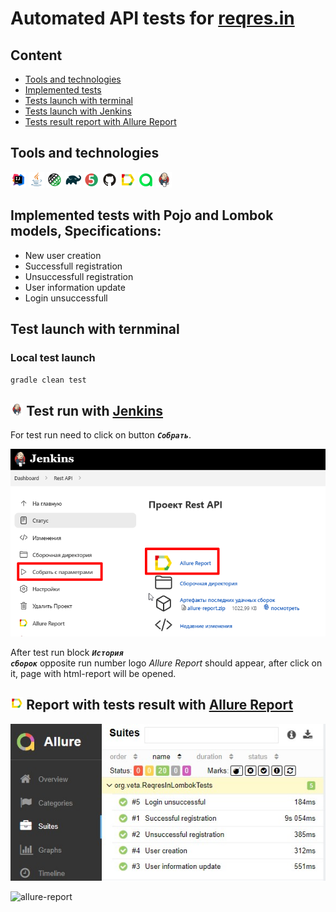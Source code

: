 # Automated API tests for [reqres.in](https://reqres.in/)

##	Content

- [Tools and technologies](#technologist-технологии-и-инструменты)
- [Implemented tests](#bookmark_tabs-реализованные-проверки)
- [Tests launch with terminal](#computer-запуск-тестов-из-терминала)
- [Tests launch with Jenkins](#-запуск-тестов-в-jenkins)
- [Tests result report with Allure Report](#-отчет-о-результатах-тестирования-в-Allure-report)

## Tools and technologies
<p  align="center">

<code><img width="5%" title="IntelliJ IDEA" src="images/Idea.svg"></code>
<code><img width="5%" title="Java" src="images/Java.svg"></code>
<code><img width="5%" title="Selenoid" src="images/RestAssured.svg"></code>
<code><img width="5%" title="Gradle" src="images/Gradle.svg"></code>
<code><img width="5%" title="Junit5" src="images/Junit5.svg"></code>
<code><img width="5%" title="GitHub" src="images/GitHub.svg"></code>
<code><img width="5%" title="Allure Report" src="images/Allure.svg"></code>
<code><img width="5%" title="Allure TestOps" src="images/Allure_TO.svg"></code>
<code><img width="5%" title="Jenkins" src="images/Jenkins.svg"></code>

</p>

## Implemented tests with Pojo and Lombok models, Specifications:

- New user creation
- Successfull registration
- Unsuccessfull registration
- User information update
- Login unsuccessfull

## Test launch with ternminal

### Local test launch

```bash
gradle clean test
```

## <img width="4%" title="Jenkins" src="images/Jenkins.svg"> Test run with [Jenkins](https://jenkins.autotests.cloud/job/Rest%20API/)

For test run need to click on button <code><strong>*Собрать*</strong></code>.

<p align="left">
  <img src="images/jenkins.png" alt="Jenkins" width="800">
</p>

After test run block <code><strong>*История сборок*</strong></code> opposite run number logo
*Allure Report* should appear, after click on it, page with html-report will be opened.

## <img width="4%" title="Allure Report" src="images/Allure.svg"> Report with tests result with [Allure Report](https://jenkins.autotests.cloud/job/Rest%20API/allure/#suites/446f8008c5078c4d93dc274e5355d108)

<p align="left">
  <img src="images/Allure.jpg" alt="allure-report1" width="800">
</p>

<p align="left">
  <img src="images/Allurereport.jpg" alt="allure-report" width="800">
</p>


